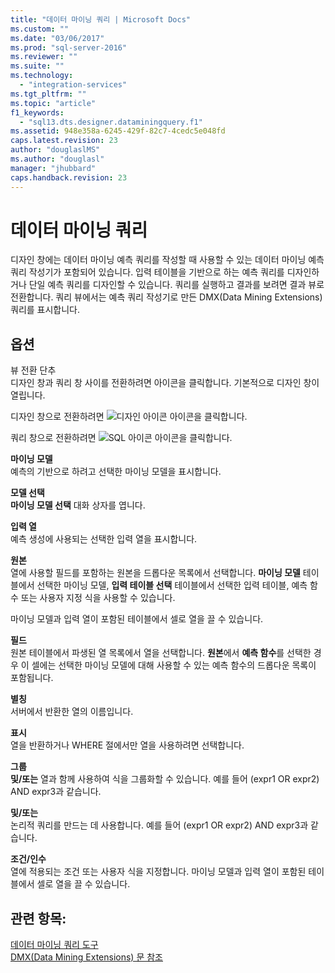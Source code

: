```yaml
---
title: "데이터 마이닝 쿼리 | Microsoft Docs"
ms.custom: ""
ms.date: "03/06/2017"
ms.prod: "sql-server-2016"
ms.reviewer: ""
ms.suite: ""
ms.technology: 
  - "integration-services"
ms.tgt_pltfrm: ""
ms.topic: "article"
f1_keywords: 
  - "sql13.dts.designer.dataminingquery.f1"
ms.assetid: 948e358a-6245-429f-82c7-4cedc5e048fd
caps.latest.revision: 23
author: "douglaslMS"
ms.author: "douglasl"
manager: "jhubbard"
caps.handback.revision: 23
---
```

# 데이터 마이닝 쿼리
  디자인 창에는 데이터 마이닝 예측 쿼리를 작성할 때 사용할 수 있는 데이터 마이닝 예측 쿼리 작성기가 포함되어 있습니다. 입력 테이블을 기반으로 하는 예측 쿼리를 디자인하거나 단일 예측 쿼리를 디자인할 수 있습니다. 쿼리를 실행하고 결과를 보려면 결과 뷰로 전환합니다. 쿼리 뷰에서는 예측 쿼리 작성기로 만든 DMX(Data Mining Extensions) 쿼리를 표시합니다.  
  
## 옵션  
 뷰 전환 단추  
 디자인 창과 쿼리 창 사이를 전환하려면 아이콘을 클릭합니다. 기본적으로 디자인 창이 열립니다.  
  
 디자인 창으로 전환하려면 ![디자인 아이콘](../../integration-services/control-flow/media/ssis-designicon.png "디자인 아이콘") 아이콘을 클릭합니다.  
  
 쿼리 창으로 전환하려면 ![SQL 아이콘](../../integration-services/control-flow/media/ssis-queryicon.png "SQL 아이콘") 아이콘을 클릭합니다.  
  
 **마이닝 모델**  
 예측의 기반으로 하려고 선택한 마이닝 모델을 표시합니다.  
  
 **모델 선택**  
 **마이닝 모델 선택** 대화 상자를 엽니다.  
  
 **입력 열**  
 예측 생성에 사용되는 선택한 입력 열을 표시합니다.  
  
 **원본**  
 열에 사용할 필드를 포함하는 원본을 드롭다운 목록에서 선택합니다. **마이닝 모델** 테이블에서 선택한 마이닝 모델, **입력 테이블 선택** 테이블에서 선택한 입력 테이블, 예측 함수 또는 사용자 지정 식을 사용할 수 있습니다.  
  
 마이닝 모델과 입력 열이 포함된 테이블에서 셀로 열을 끌 수 있습니다.  
  
 **필드**  
 원본 테이블에서 파생된 열 목록에서 열을 선택합니다. **원본**에서 **예측 함수**를 선택한 경우 이 셀에는 선택한 마이닝 모델에 대해 사용할 수 있는 예측 함수의 드롭다운 목록이 포함됩니다.  
  
 **별칭**  
 서버에서 반환한 열의 이름입니다.  
  
 **표시**  
 열을 반환하거나 WHERE 절에서만 열을 사용하려면 선택합니다.  
  
 **그룹**  
 **및/또는** 열과 함께 사용하여 식을 그룹화할 수 있습니다. 예를 들어 (expr1 OR expr2) AND expr3과 같습니다.  
  
 **및/또는**  
 논리적 쿼리를 만드는 데 사용합니다. 예를 들어 (expr1 OR expr2) AND expr3과 같습니다.  
  
 **조건/인수**  
 열에 적용되는 조건 또는 사용자 식을 지정합니다. 마이닝 모델과 입력 열이 포함된 테이블에서 셀로 열을 끌 수 있습니다.  
  
## 관련 항목:  
 [데이터 마이닝 쿼리 도구](../../analysis-services/data-mining/data-mining-query-tools.md)   
 [DMX&#40;Data Mining Extensions&#41; 문 참조](../Topic/Data%20Mining%20Extensions%20\(DMX\)%20Statement%20Reference.md)  
  
  